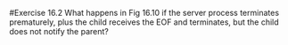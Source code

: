 #Exercise 16.2 
What happens in Fig 16.10 if the server process terminates prematurely, plus the child receives the EOF and terminates, but the child does not notify the parent?
